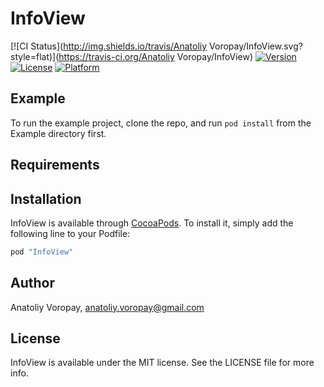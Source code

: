 # InfoView

[![CI Status](http://img.shields.io/travis/Anatoliy Voropay/InfoView.svg?style=flat)](https://travis-ci.org/Anatoliy Voropay/InfoView)
[![Version](https://img.shields.io/cocoapods/v/InfoView.svg?style=flat)](http://cocoapods.org/pods/InfoView)
[![License](https://img.shields.io/cocoapods/l/InfoView.svg?style=flat)](http://cocoapods.org/pods/InfoView)
[![Platform](https://img.shields.io/cocoapods/p/InfoView.svg?style=flat)](http://cocoapods.org/pods/InfoView)

## Example

To run the example project, clone the repo, and run `pod install` from the Example directory first.

## Requirements

## Installation

InfoView is available through [CocoaPods](http://cocoapods.org). To install
it, simply add the following line to your Podfile:

```ruby
pod "InfoView"
```

## Author

Anatoliy Voropay, anatoliy.voropay@gmail.com

## License

InfoView is available under the MIT license. See the LICENSE file for more info.
